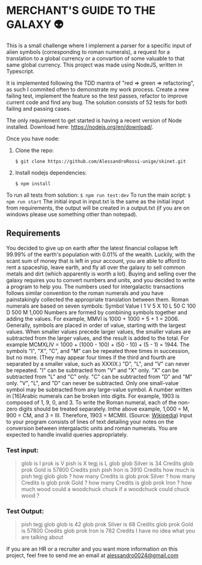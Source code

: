 # MERCHANT'S GUIDE TO THE GALAXY :alien:
This is a small challenge where I implement a parser for a specific input of alien symbols (corresponding to roman numerals), a request for a translation to a global currency or a convartion of some valuable to that same global currency. 
This project was made using NodeJS, written in Typescript.

It is implemented following the TDD mantra of "red => green => refactoring", as such I commited often to demonstrate my work process. Create a new failing test, implement the feature so the test passes, refactor to improve current code and find any bug.
The solution consists of 52 tests for both failing and passing cases.

The only requirement to get started is having a recent version of Node installed. Download here: https://nodejs.org/en/download/.

Once you have node:

 1. Clone the repo:
	```shell
	$ git clone https://github.com/AlessandroRossi-unige/skinet.git
 3. Install nodejs dependencies:
	  ```shell
	$ npm install

To run all tests from solution: 
`$ npm run test:dev`
To run the main script: 
`$ npm run start`
	The initial input in input.txt is the same as the initial input from requirements, the output will be created in a output.txt (if you are on windows please use something other than notepad).

## Requirements
You decided to give up on earth after the latest financial collapse left 99.99% of the earth's
population with 0.01% of the wealth. Luckily, with the scant sum of money that is left in your
account, you are able to afford to rent a spaceship, leave earth, and fly all over the galaxy to
sell common metals and dirt (which apparently is worth a lot).
Buying and selling over the galaxy requires you to convert numbers and units, and you
decided to write a program to help you.
The numbers used for intergalactic transactions follows similar convention to the roman
numerals and you have painstakingly collected the appropriate translation between them.
Roman numerals are based on seven symbols:
Symbol Value
I 1
V 5
X 10
L 50
C 100
D 500
M 1,000
Numbers are formed by combining symbols together and adding the values.
For example, MMVI is 1000 + 1000 + 5 + 1 = 2006.
Generally, symbols are placed in order of value, starting with the largest values. When
smaller values precede larger values, the smaller values are subtracted from the larger
values, and the result is added to the total.
For example MCMXLIV = 1000 + (1000 - 100) + (50 - 10) + (5 - 1) = 1944.
The symbols "I", "X", "C", and "M" can be repeated three times in succession, but no more.
(They may appear four times if the third and fourth are separated by a smaller value, such as
XXXIX.) "D", "L", and "V" can never be repeated. "I" can be subtracted from "V" and "X" only.
"X" can be subtracted from "L" and "C" only. "C" can be subtracted from "D" and "M" only.
"V", "L", and "D" can never be subtracted. Only one small-value symbol may be subtracted
from any large-value symbol. A number written in [16]Arabic numerals can be broken into
digits. For example, 1903 is composed of 1, 9, 0, and 3. To write the Roman numeral, each
of the non-zero digits should be treated separately. Inthe above example, 1,000 = M, 900 =
CM, and 3 = III. Therefore, 1903 = MCMIII.
(Source: [Wikipedia](http://en.wikipedia.org/wiki/Roman_numerals))
Input to your program consists of lines of text detailing your notes on the conversion
between intergalactic units and roman numerals. You are expected to handle invalid queries
appropriately.

### Test input:
> glob is I
> prok is V
> pish is X
> tegj is L
> glob glob Silver is 34 Credits
> glob prok Gold is 57800 Credits
> pish pish Iron is 3910 Credits
> how much is pish tegj glob glob ?
> how many Credits is glob prok Silver ?
> how many Credits is glob prok Gold ?
> how many Credits is glob prok Iron ?
> how much wood could a woodchuck chuck if a woodchuck could chuck wood ?
### Test Output:
> pish tegj glob glob is 42
> glob prok Silver is 68 Credits
> glob prok Gold is 57800 Credits
> glob prok Iron is 782 Credits
> I have no idea what you are talking about


If you are an HR or a recruiter and you want more information on this project, feel free to send me an email at alessandro0024@gmail.com




